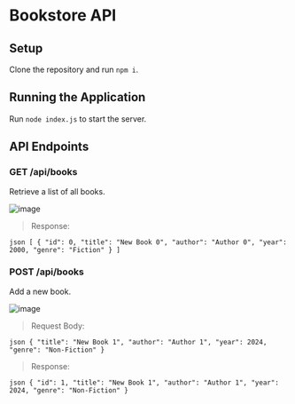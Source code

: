 # Bookstore API

## Setup

Clone the repository and run `npm i`.

## Running the Application

Run `node index.js` to start the server.

## API Endpoints

### GET /api/books

Retrieve a list of all books.

![image](https://github.com/JosephLahiru/bookstore-api/assets/44818405/55291ee9-6d78-4190-ba40-a3ba2e79a4c6)

> Response:

`json [ { "id": 0, "title": "New Book 0", "author": "Author 0", "year": 2000, "genre": "Fiction" } ]`

### POST /api/books

Add a new book.

![image](https://github.com/JosephLahiru/bookstore-api/assets/44818405/ab873122-6065-4254-a65d-be0c1cddcee4)

> Request Body:

`json { "title": "New Book 1", "author": "Author 1", "year": 2024, "genre": "Non-Fiction" }`

> Response:

`json { "id": 1, "title": "New Book 1", "author": "Author 1", "year": 2024, "genre": "Non-Fiction" }`
